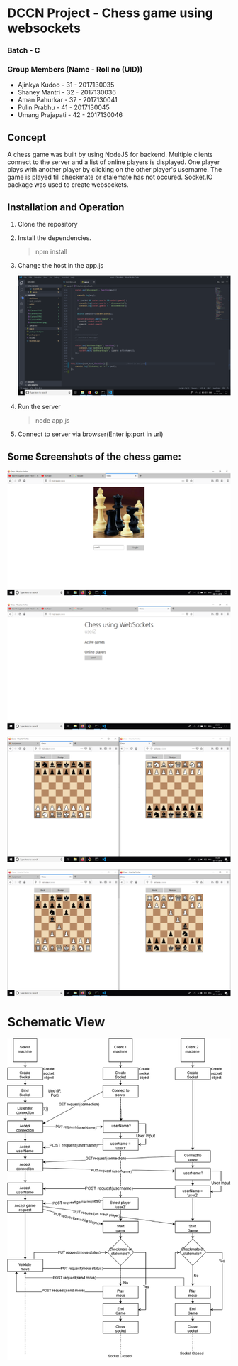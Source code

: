 # DCCN Project - Chess game using websockets

### Batch - C
### Group Members (Name - Roll no (UID))
- Ajinkya Kudoo - 31 - 2017130035
- Shaney Mantri - 32 - 2017130036
- Aman Pahurkar - 37 - 2017130041
- Pulin Prabhu - 41 - 2017130045
- Umang Prajapati - 42 - 2017130046


## Concept

A chess game was built by using NodeJS for backend. Multiple clients connect to the server and a list of online players is displayed. One player plays with another player by clicking on the other player's username. The game is played till checkmate or stalemate has not occured. Socket.IO package was used to create websockets.


## Installation and Operation
1. Clone the repository

2. Install the dependencies.
	>npm install

3. Change the host in the app.js

	![Server](/SS/Capture5.PNG)
	
4. Run the server
	>node app.js
        
5. Connect to server via browser(Enter ip:port in url)


## Some Screenshots of the chess game:

![Server](/SS/Capture1.PNG)
	
![Server](/SS/Capture2.PNG)

![Server](/SS/Capture3.PNG)

![Server](/SS/Capture4.PNG)

# Schematic View

![Server](/SS/chessSchematic.png)